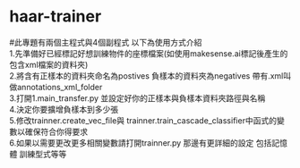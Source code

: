 # haar-trainer
#此專題有兩個主程式與4個副程式 以下為使用方式介紹   
1.先準備好已經標記好想訓練物件的座標檔案(如使用makesense.ai標記後產生的包含xml檔案的資料夾)  
2.將含有正樣本的資料夾命名為postives 負樣本的資料夾為negatives 帶有.xml叫做annotations_xml_folder  
3.打開1.main_transfer.py 並設定好你的正樣本與負樣本資料夾路徑與名稱  
4.決定你要擴增負樣本到多少張  
5.修改trainner.create_vec_file與 trainner.train_cascade_classifier中函式的變數以確保符合你得要求  
6.如果以需要更改更多相關變數請打開trainner.py 那邊有更詳細的設定 包括記憶體 訓練型式等等 